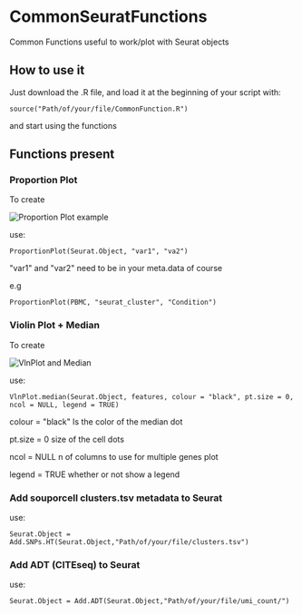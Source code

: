 # CommonSeuratFunctions
Common Functions useful to work/plot with Seurat objects

## How to use it
Just download the .R file, and load it at the beginning of your script with:

```
source("Path/of/your/file/CommonFunction.R")
```

and start using the functions

## Functions present

### Proportion Plot
To create

![Proportion Plot example](https://i.stack.imgur.com/4fPY5.png)

use:
```
ProportionPlot(Seurat.Object, "var1", "va2")
```

"var1" and "var2" need to be in your meta.data of course

e.g
```
ProportionPlot(PBMC, "seurat_cluster", "Condition")
```

### Violin Plot + Median
To create

![VlnPlot and Median](https://user-images.githubusercontent.com/34346930/161740981-db3f078d-df2b-4841-a669-ade8b56c821e.png)

use:
```
VlnPlot.median(Seurat.Object, features, colour = "black", pt.size = 0, ncol = NULL, legend = TRUE)
```


colour = "black"    Is the color of the median dot

pt.size = 0         size of the cell dots

ncol = NULL         n of columns to use for multiple genes plot

legend = TRUE       whether or not show a legend

### Add souporcell clusters.tsv metadata to Seurat

use:
```
Seurat.Object = Add.SNPs.HT(Seurat.Object,"Path/of/your/file/clusters.tsv")
```

### Add ADT (CITEseq) to Seurat

use:
```
Seurat.Object = Add.ADT(Seurat.Object,"Path/of/your/file/umi_count/")
```

